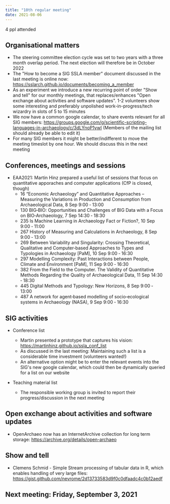 ```yaml
---
title: "10th regular meeting"
date: 2021-08-06
---
```


4 ppl attended

## Organisational matters

- The steering committee election cycle was set to two years with a three month overlap period. The next election will therefore be in October 2022
- The "How to become a SIG SSLA member" document discussed in the last meeting is online now: https://sslarch.github.io/documents/becoming_a_member
- As an experiment we introduce a new recurring point of order "Show and tell" for our monthly meetings, that replaces/enhances "Open exchange about activities and software updates". 1-2 volunteers show some interesting and preferably unpolished work-in-progress/tech wizardry in slots of 5 to 15 minutes
- We now have a common google calendar, to share events relevant for all SIG members: https://groups.google.com/g/scientific-scripting-languages-in-archaeology/c/3dLYnoP1ywI (Members of the mailing list should already be able to edit it)
- For many SIG members it might be better/indifferent to move the meeting timeslot by one hour. We should discuss this in the next meeting

## Conferences, meetings and sessions

- EAA2021: Martin Hinz prepared a useful list of sessions that focus on quantitative apporaches and computer applications (CfP is closed, though)
  - 16 “Economic Archaeology” and Quantitative Approaches – Measuring the Variations in Production and Consumption from Archaeological Data, 8 Sep 9:00 ‐ 13:00
  - 130 BIG‐BIO: Opportunities and Challenges of BIG Data with a Focus on BIO‐Archaeology, 7 Sep 14:30 ‐ 18:30
  - 235 Is Machine Learning in Archaeology Fact or Fiction?, 10 Sep 9:00 ‐ 11:00
  - 267 History of Measuring and Calculations in Archaeology, 8 Sep 9:00 ‐ 13:00
  - 269 Between Variability and Singularity: Crossing Theoretical, Qualitative and Computer‐based Approaches to Types and Typologies in Archaeology [PaM], 10 Sep 9:00 ‐ 16:30
  - 297 Modelling Complexity: Past Interactions between People, Climate and Environment [PaM], 11 Sep 9:00 ‐ 16:30
  - 382 From the Field to the Computer. The Validity of Quantitative Methods Regarding the Quality of Archaeological Data, 11 Sep 14:30 ‐ 18:30
  - 445 Digital Methods and Typology: New Horizons, 8 Sep 9:00 ‐ 13:00
  - 487 A network for agent‐based modelling of socio‐ecological systems in Archaeology (NASA), 9 Sep 9:00 ‐ 16:30

## SIG activities

- Conference list
	- Martin presented a prototype that captures his vision: https://martinhinz.github.io/ssla_conf_list
	- As discussed in the last meeting: Maintaining such a list is a considerable time investment (volunteers wanted!)
	- An alternative option might be to enter the relevant events into the SIG's new google calendar, which could then be dynamically queried for a list on our website

- Teaching material list
	- The responsible working group is invited to report their progress/discussion in the next meeting

## Open exchange about activities and software updates

- OpenArchaeo now has an InternetArchive collection for long term storage: https://archive.org/details/open-archaeo

## Show and tell

- Clemens Schmid - Simple Stream processing of tabular data in R, which enables handling of very large files: https://gist.github.com/nevrome/2d13733583d9f0c0dfaadc4c0b12aedf

## Next meeting: Friday, September 3, 2021
